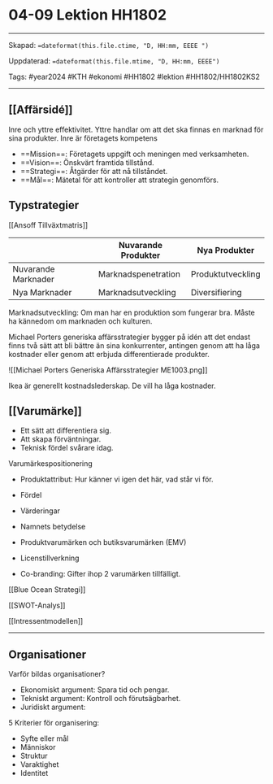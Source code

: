 # 04-09 Lektion HH1802

---

Skapad: `=dateformat(this.file.ctime, "D, HH:mm, EEEE ")`

Uppdaterad: `=dateformat(this.file.mtime, "D, HH:mm, EEEE")`

Tags: #year2024 #KTH #ekonomi #HH1802 #lektion #HH1802/HH1802KS2

---

## [[Affärsidé]]

Inre och yttre effektivitet. Yttre handlar om att det ska finnas en marknad för sina produkter. Inre är företagets kompetens

- ==Mission==: Företagets uppgift och meningen med verksamheten.
- ==Vision==: Önskvärt framtida tillstånd.
- ==Strategi==: Åtgärder för att nå tillståndet.
- ==Mål==: Mätetal för att kontroller att strategin genomförs.

## Typstrategier

[[Ansoff Tillväxtmatris]]

|                     | Nuvarande Produkter | Nya Produkter     |
| ------------------- | ------------------- | ----------------- |
| Nuvarande Marknader | Marknadspenetration | Produktutveckling |
| Nya Marknader       | Marknadsutveckling  | Diversifiering    |

Marknadsutveckling: Om man har en produktion som fungerar bra. Måste ha kännedom om marknaden och kulturen.

Michael Porters generiska affärsstrategier bygger på idén att det endast finns två sätt att bli bättre än sina konkurrenter, antingen genom att ha låga kostnader eller genom att erbjuda differentierade produkter.

![[Michael Porters Generiska Affärsstrategier ME1003.png]]

Ikea är generellt kostnadslederskap. De vill ha låga kostnader.

## [[Varumärke]]

- Ett sätt att differentiera sig.
- Att skapa förväntningar.
- Teknisk fördel svårare idag.

Varumärkespositionering
- Produktattribut: Hur känner vi igen det här, vad står vi för.
- Fördel
- Värderingar

- Namnets betydelse
- Produktvarumärken och butiksvarumärken (EMV)
- Licenstillverkning
- Co-branding: Gifter ihop 2 varumärken tillfälligt.

[[Blue Ocean Strategi]]

[[SWOT-Analys]]

[[Intressentmodellen]]

---

## Organisationer

Varför bildas organisationer?

- Ekonomiskt argument: Spara tid och pengar.
- Tekniskt argument: Kontroll och förutsägbarhet.
- Juridiskt argument:

5 Kriterier för organisering:

- Syfte eller mål
- Människor
- Struktur
- Varaktighet
- Identitet
